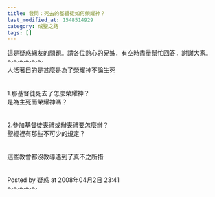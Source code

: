 ```yaml
---
title: 發問：死去的基督徒如何榮耀神？
last_modified_at: 1548514929
category: 成聖之路
tags: []
---
```


這是疑惑網友的問題。請各位熱心的兄姊，有空時盡量幫忙回答，謝謝大家。<br><!--more-->～～～～～～<br>人活著目的是甚麼是為了榮耀神不論生死<br><br><br>1.那基督徒死去了怎麼榮耀神？<br>是為主死而榮耀神嗎？<br><br><br>2.參加基督徒喪禮或辦喪禮要怎麼辦？<br>聖經裡有那些不可少的規定？<br><br><br>這些教會都沒教導遇到了真不之所措<br><br><br>Posted by 疑惑 at 2008年04月2日 23:41 <br>～～～～～<br><br><br>

